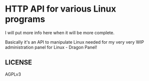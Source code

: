# HTTP API for various Linux programs

I will put more info here when it will be more complete.

Basically it's an API to manipulate Linux needed for my very very WIP administration panel for Linux - Dragon Panel!

## LICENSE
AGPLv3
